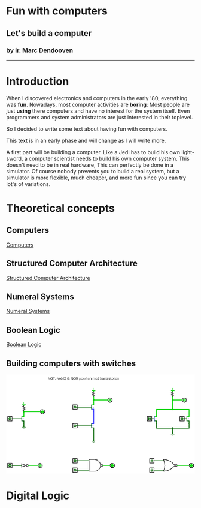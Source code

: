 # Fun with computers
## Let's build a computer
### by ir. Marc Dendooven
---
# Introduction
When I discovered electronics and computers in the early '80, everything was **fun**.
Nowadays, most computer activities are **boring**:
Most people are just **using** there computers and have no interest for the system itself.
Even programmers and system administrators are just interested in their toplevel.

So I decided to write some text about having fun with computers.

This text is in an early phase and will change as I will write more.

A first part will be building a computer. Like a Jedi has to build his own light-sword,
a computer scientist needs to build his own computer system. This doesn't need to be in real hardware,
This can perfectly be done in a simulator. Of course nobody prevents you to build a real system,
but a simulator is more flexible, much cheaper, and more fun since you can try lot's of variations.




# Theoretical concepts
## Computers
[Computers](https://en.wikipedia.org/wiki/Computer)
## Structured Computer Architecture
[Structured Computer Architecture](https://en.wikipedia.org/wiki/Computer_architecture)
## Numeral Systems
[Numeral Systems](https://en.wikipedia.org/wiki/Numeral_system)
## Boolean Logic
[Boolean Logic](https://en.wikipedia.org/wiki/Boolean_algebra)
## Building computers with switches
![poorten met transistoren](./poorten.png)
# Digital Logic
# 
